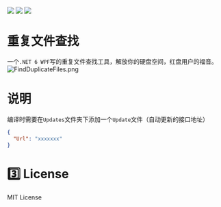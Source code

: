![](https://img.shields.io/badge/build-passing-brightgreen)
![](https://img.shields.io/github/license/JiuLing-zhang/FindDuplicateFiles)
![](https://img.shields.io/github/v/release/JiuLing-zhang/FindDuplicateFiles)   

# 重复文件查找
一个`.NET 6 WPF`写的重复文件查找工具，解放你的硬盘空间，红盘用户的福音。  
![FindDuplicateFiles.png](https://i.loli.net/2021/07/24/XiqF6fy8xlrpzwc.png)  

# 说明
编译时需要在`Updates`文件夹下添加一个`Update`文件（自动更新的接口地址）  
```json
{
  "Url": "xxxxxxx"
}
```

# :three: License
MIT License